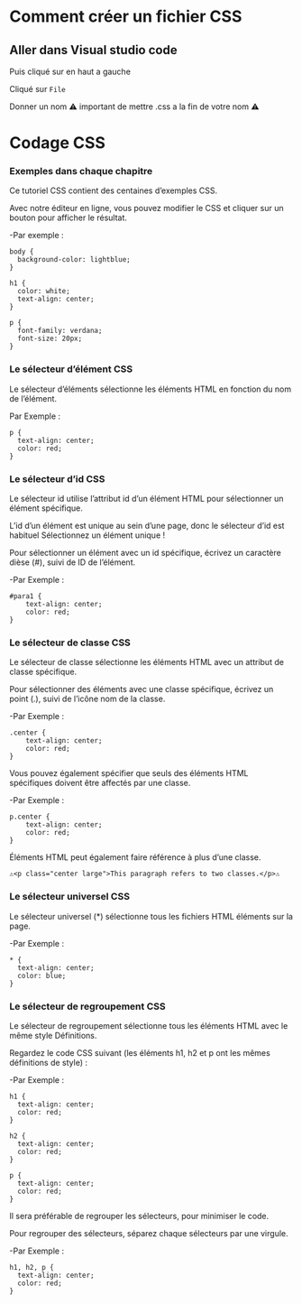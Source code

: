 # Comment créer un fichier CSS 

## Aller dans Visual studio code

Puis cliqué sur en haut a gauche 

Cliqué sur `File`

Donner un nom ⚠️ important de mettre .css a la fin de votre nom ⚠️





# Codage CSS 

### Exemples dans chaque chapitre
Ce tutoriel CSS contient des centaines d’exemples CSS.

Avec notre éditeur en ligne, vous pouvez modifier le CSS et cliquer sur un bouton pour afficher le résultat.

-Par exemple :

    body {
      background-color: lightblue;
    }

    h1 {
      color: white;
      text-align: center;
    }

    p {
      font-family: verdana;
      font-size: 20px;
    }


### Le sélecteur d’élément CSS
Le sélecteur d’éléments sélectionne les éléments HTML en fonction du nom de l’élément.

Par Exemple :  

    p {
      text-align: center;
      color: red;
    }

### Le sélecteur d’id CSS
Le sélecteur id utilise l’attribut id d’un élément HTML pour sélectionner un élément spécifique.

L’id d’un élément est unique au sein d’une page, donc le sélecteur d’id est habituel Sélectionnez un élément unique !

Pour sélectionner un élément avec un id spécifique, écrivez un caractère dièse (#), suivi de ID de l’élément.

-Par Exemple :

    #para1 {
        text-align: center;
        color: red;
    }

### Le sélecteur de classe CSS

Le sélecteur de classe sélectionne les éléments HTML avec un attribut de classe spécifique.

Pour sélectionner des éléments avec une classe spécifique, écrivez un point (.), suivi de l’icône nom de la classe.

-Par Exemple :

    .center {
        text-align: center;
        color: red;
    }

Vous pouvez également spécifier que seuls des éléments HTML spécifiques doivent être affectés par une classe.

-Par Exemple : 

    p.center {
        text-align: center;
        color: red;
    }


Éléments HTML peut également faire référence à plus d’une classe.

    ⚠️<p class="center large">This paragraph refers to two classes.</p>⚠️


### Le sélecteur universel CSS
Le sélecteur universel (*) sélectionne tous les fichiers HTML éléments sur la page.

-Par Exemple : 

    * {
      text-align: center;
      color: blue;
    }

### Le sélecteur de regroupement CSS
Le sélecteur de regroupement sélectionne tous les éléments HTML avec le même style Définitions.

Regardez le code CSS suivant (les éléments h1, h2 et p ont les mêmes définitions de style) :

-Par Exemple : 

    h1 {
      text-align: center;
      color: red;
    }

    h2 {
      text-align: center;
      color: red;
    }

    p {
      text-align: center;
      color: red;
    }

Il sera préférable de regrouper les sélecteurs, pour minimiser le code.

Pour regrouper des sélecteurs, séparez chaque sélecteurs par une virgule.


-Par Exemple : 

    h1, h2, p {
      text-align: center;
      color: red;
    }

